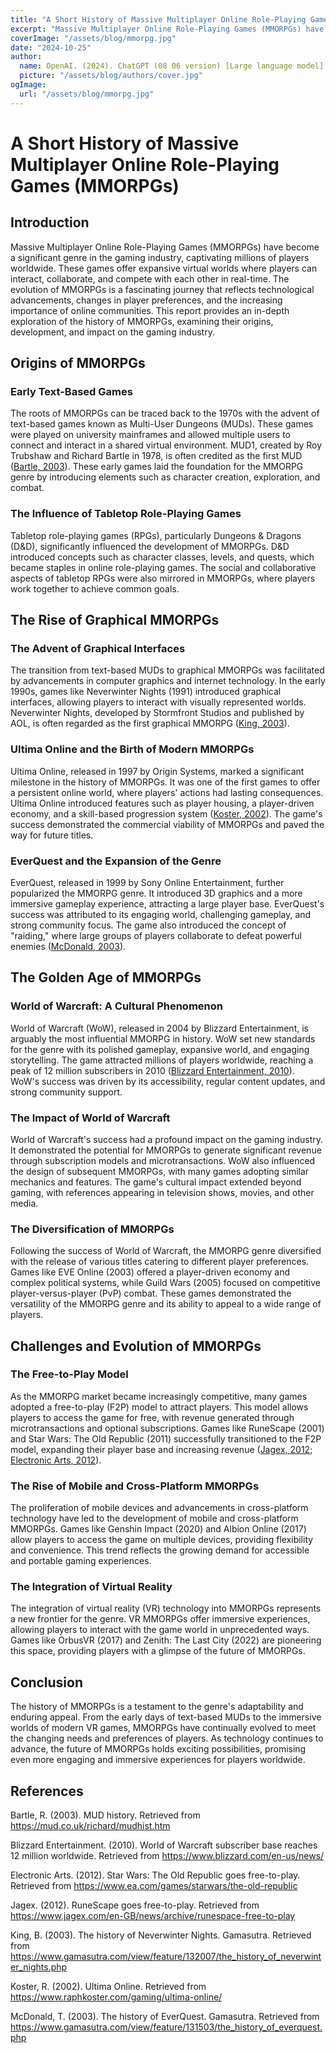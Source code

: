 ```yaml
---
title: "A Short History of Massive Multiplayer Online Role-Playing Games (MMORPGs)"
excerpt: "Massive Multiplayer Online Role-Playing Games (MMORPGs) have become a significant genre in the gaming industry, captivating millions of players worldwide. These games offer expansive virtual worlds where players can interact, collaborate, and compete with each other in real-time. The evolution of MMORPGs is a fascinating journey that reflects technological advancements, changes in player preferences, and the increasing importance of online communities. This report provides an in-depth exploration of the history of MMORPGs, examining their origins, development, and impact on the gaming industry."
coverImage: "/assets/blog/mmorpg.jpg"
date: "2024-10-25"
author:
  name: OpenAI. (2024). ChatGPT (08 06 version) [Large language model]. https://api.openai.com
  picture: "/assets/blog/authors/cover.jpg"
ogImage:
  url: "/assets/blog/mmorpg.jpg"
---
```


# A Short History of Massive Multiplayer Online Role-Playing Games (MMORPGs)

## Introduction

Massive Multiplayer Online Role-Playing Games (MMORPGs) have become a significant genre in the gaming industry, captivating millions of players worldwide. These games offer expansive virtual worlds where players can interact, collaborate, and compete with each other in real-time. The evolution of MMORPGs is a fascinating journey that reflects technological advancements, changes in player preferences, and the increasing importance of online communities. This report provides an in-depth exploration of the history of MMORPGs, examining their origins, development, and impact on the gaming industry.

## Origins of MMORPGs

### Early Text-Based Games

The roots of MMORPGs can be traced back to the 1970s with the advent of text-based games known as Multi-User Dungeons (MUDs). These games were played on university mainframes and allowed multiple users to connect and interact in a shared virtual environment. MUD1, created by Roy Trubshaw and Richard Bartle in 1978, is often credited as the first MUD ([Bartle, 2003](https://mud.co.uk/richard/mudhist.htm)). These early games laid the foundation for the MMORPG genre by introducing elements such as character creation, exploration, and combat.

### The Influence of Tabletop Role-Playing Games

Tabletop role-playing games (RPGs), particularly Dungeons & Dragons (D&D), significantly influenced the development of MMORPGs. D&D introduced concepts such as character classes, levels, and quests, which became staples in online role-playing games. The social and collaborative aspects of tabletop RPGs were also mirrored in MMORPGs, where players work together to achieve common goals.

## The Rise of Graphical MMORPGs

### The Advent of Graphical Interfaces

The transition from text-based MUDs to graphical MMORPGs was facilitated by advancements in computer graphics and internet technology. In the early 1990s, games like Neverwinter Nights (1991) introduced graphical interfaces, allowing players to interact with visually represented worlds. Neverwinter Nights, developed by Stormfront Studios and published by AOL, is often regarded as the first graphical MMORPG ([King, 2003](https://www.gamasutra.com/view/feature/132007/the_history_of_neverwinter_nights.php)).

### Ultima Online and the Birth of Modern MMORPGs

Ultima Online, released in 1997 by Origin Systems, marked a significant milestone in the history of MMORPGs. It was one of the first games to offer a persistent online world, where players' actions had lasting consequences. Ultima Online introduced features such as player housing, a player-driven economy, and a skill-based progression system ([Koster, 2002](https://www.raphkoster.com/gaming/ultima-online/)). The game's success demonstrated the commercial viability of MMORPGs and paved the way for future titles.

### EverQuest and the Expansion of the Genre

EverQuest, released in 1999 by Sony Online Entertainment, further popularized the MMORPG genre. It introduced 3D graphics and a more immersive gameplay experience, attracting a large player base. EverQuest's success was attributed to its engaging world, challenging gameplay, and strong community focus. The game also introduced the concept of "raiding," where large groups of players collaborate to defeat powerful enemies ([McDonald, 2003](https://www.gamasutra.com/view/feature/131503/the_history_of_everquest.php)).

## The Golden Age of MMORPGs

### World of Warcraft: A Cultural Phenomenon

World of Warcraft (WoW), released in 2004 by Blizzard Entertainment, is arguably the most influential MMORPG in history. WoW set new standards for the genre with its polished gameplay, expansive world, and engaging storytelling. The game attracted millions of players worldwide, reaching a peak of 12 million subscribers in 2010 ([Blizzard Entertainment, 2010](https://www.blizzard.com/en-us/news/)). WoW's success was driven by its accessibility, regular content updates, and strong community support.

### The Impact of World of Warcraft

World of Warcraft's success had a profound impact on the gaming industry. It demonstrated the potential for MMORPGs to generate significant revenue through subscription models and microtransactions. WoW also influenced the design of subsequent MMORPGs, with many games adopting similar mechanics and features. The game's cultural impact extended beyond gaming, with references appearing in television shows, movies, and other media.

### The Diversification of MMORPGs

Following the success of World of Warcraft, the MMORPG genre diversified with the release of various titles catering to different player preferences. Games like EVE Online (2003) offered a player-driven economy and complex political systems, while Guild Wars (2005) focused on competitive player-versus-player (PvP) combat. These games demonstrated the versatility of the MMORPG genre and its ability to appeal to a wide range of players.

## Challenges and Evolution of MMORPGs

### The Free-to-Play Model

As the MMORPG market became increasingly competitive, many games adopted a free-to-play (F2P) model to attract players. This model allows players to access the game for free, with revenue generated through microtransactions and optional subscriptions. Games like RuneScape (2001) and Star Wars: The Old Republic (2011) successfully transitioned to the F2P model, expanding their player base and increasing revenue ([Jagex, 2012](https://www.jagex.com/en-GB/news/archive/runespace-free-to-play); [Electronic Arts, 2012](https://www.ea.com/games/starwars/the-old-republic)).

### The Rise of Mobile and Cross-Platform MMORPGs

The proliferation of mobile devices and advancements in cross-platform technology have led to the development of mobile and cross-platform MMORPGs. Games like Genshin Impact (2020) and Albion Online (2017) allow players to access the game on multiple devices, providing flexibility and convenience. This trend reflects the growing demand for accessible and portable gaming experiences.

### The Integration of Virtual Reality

The integration of virtual reality (VR) technology into MMORPGs represents a new frontier for the genre. VR MMORPGs offer immersive experiences, allowing players to interact with the game world in unprecedented ways. Games like OrbusVR (2017) and Zenith: The Last City (2022) are pioneering this space, providing players with a glimpse of the future of MMORPGs.

## Conclusion

The history of MMORPGs is a testament to the genre's adaptability and enduring appeal. From the early days of text-based MUDs to the immersive worlds of modern VR games, MMORPGs have continually evolved to meet the changing needs and preferences of players. As technology continues to advance, the future of MMORPGs holds exciting possibilities, promising even more engaging and immersive experiences for players worldwide.

## References

Bartle, R. (2003). MUD history. Retrieved from https://mud.co.uk/richard/mudhist.htm

Blizzard Entertainment. (2010). World of Warcraft subscriber base reaches 12 million worldwide. Retrieved from https://www.blizzard.com/en-us/news/

Electronic Arts. (2012). Star Wars: The Old Republic goes free-to-play. Retrieved from https://www.ea.com/games/starwars/the-old-republic

Jagex. (2012). RuneScape goes free-to-play. Retrieved from https://www.jagex.com/en-GB/news/archive/runespace-free-to-play

King, B. (2003). The history of Neverwinter Nights. Gamasutra. Retrieved from https://www.gamasutra.com/view/feature/132007/the_history_of_neverwinter_nights.php

Koster, R. (2002). Ultima Online. Retrieved from https://www.raphkoster.com/gaming/ultima-online/

McDonald, T. (2003). The history of EverQuest. Gamasutra. Retrieved from https://www.gamasutra.com/view/feature/131503/the_history_of_everquest.php
